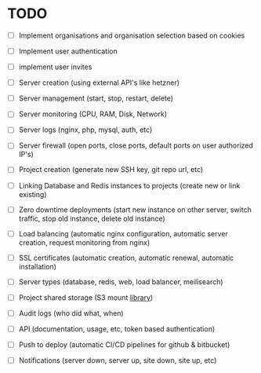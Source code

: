# TODO
- [ ] Implement organisations and organisation selection based on cookies
- [ ] Implement user authentication
- [ ] implement user invites

- [ ] Server creation (using external API's like hetzner)
- [ ] Server management (start, stop, restart, delete)
- [ ] Server monitoring (CPU, RAM, Disk, Network)
- [ ] Server logs (nginx, php, mysql, auth, etc)
- [ ] Server firewall (open ports, close ports, default ports on user authorized IP's)

- [ ] Project creation (generate new SSH key, git repo url, etc)
- [ ] Linking Database and Redis instances to projects (create new or link existing)
- [ ] Zero downtime deployments (start new instance on other server, switch traffic, stop old instance, delete old instance)

- [ ] Load balancing (automatic nginx configuration, automatic server creation, request monitoring from nginx)
- [ ] SSL certificates (automatic creation, automatic renewal, automatic installation)

- [ ] Server types (database, redis, web, load balancer, meilisearch)
- [ ] Project shared storage (S3 mount [library](https://github.com/s3fs-fuse/s3fs-fuse))

- [ ] Audit logs (who did what, when)
- [ ] API (documentation, usage, etc, token based authentication)
- [ ] Push to deploy (automatic CI/CD pipelines for github & bitbucket)

- [ ] Notifications (server down, server up, site down, site up, etc)
